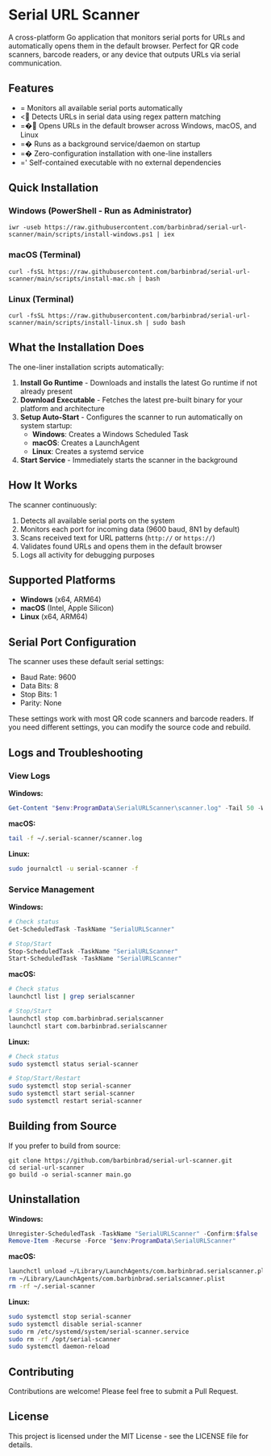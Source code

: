 # Serial URL Scanner

A cross-platform Go application that monitors serial ports for URLs and automatically opens them in the default browser. Perfect for QR code scanners, barcode readers, or any device that outputs URLs via serial communication.

## Features

- =
  Monitors all available serial ports automatically
- < Detects URLs in serial data using regex pattern matching
- =� Opens URLs in the default browser across Windows, macOS, and Linux
- =� Runs as a background service/daemon on startup
- =� Zero-configuration installation with one-line installers
- =' Self-contained executable with no external dependencies

## Quick Installation

### Windows (PowerShell - Run as Administrator)

```powershellcrbnos/serial
iwr -useb https://raw.githubusercontent.com/barbinbrad/serial-url-scanner/main/scripts/install-windows.ps1 | iex
```

### macOS (Terminal)

```bashcrbnos/serial
curl -fsSL https://raw.githubusercontent.com/barbinbrad/serial-url-scanner/main/scripts/install-mac.sh | bash
```

### Linux (Terminal)

```bashcrbnos/serial
curl -fsSL https://raw.githubusercontent.com/barbinbrad/serial-url-scanner/main/scripts/install-linux.sh | sudo bash
```

## What the Installation Does

The one-liner installation scripts automatically:

1. **Install Go Runtime** - Downloads and installs the latest Go runtime if not already present
2. **Download Executable** - Fetches the latest pre-built binary for your platform and architecture
3. **Setup Auto-Start** - Configures the scanner to run automatically on system startup:
   - **Windows**: Creates a Windows Scheduled Task
   - **macOS**: Creates a LaunchAgent
   - **Linux**: Creates a systemd service
4. **Start Service** - Immediately starts the scanner in the background

## How It Works

The scanner continuously:

1. Detects all available serial ports on the system
2. Monitors each port for incoming data (9600 baud, 8N1 by default)
3. Scans received text for URL patterns (`http://` or `https://`)
4. Validates found URLs and opens them in the default browser
5. Logs all activity for debugging purposes

## Supported Platforms

- **Windows** (x64, ARM64)
- **macOS** (Intel, Apple Silicon)
- **Linux** (x64, ARM64)

## Serial Port Configuration

The scanner uses these default serial settings:

- Baud Rate: 9600
- Data Bits: 8
- Stop Bits: 1
- Parity: None

These settings work with most QR code scanners and barcode readers. If you need different settings, you can modify the source code and rebuild.

## Logs and Troubleshooting

### View Logs

**Windows:**

```powershell
Get-Content "$env:ProgramData\SerialURLScanner\scanner.log" -Tail 50 -Wait
```

**macOS:**

```bash
tail -f ~/.serial-scanner/scanner.log
```

**Linux:**

```bash
sudo journalctl -u serial-scanner -f
```

### Service Management

**Windows:**

```powershell
# Check status
Get-ScheduledTask -TaskName "SerialURLScanner"

# Stop/Start
Stop-ScheduledTask -TaskName "SerialURLScanner"
Start-ScheduledTask -TaskName "SerialURLScanner"
```

**macOS:**

```bash
# Check status
launchctl list | grep serialscanner

# Stop/Start
launchctl stop com.barbinbrad.serialscanner
launchctl start com.barbinbrad.serialscanner
```

**Linux:**

```bash
# Check status
sudo systemctl status serial-scanner

# Stop/Start/Restart
sudo systemctl stop serial-scanner
sudo systemctl start serial-scanner
sudo systemctl restart serial-scanner
```

## Building from Source

If you prefer to build from source:

```bashcrbnos/serial
git clone https://github.com/barbinbrad/serial-url-scanner.git
cd serial-url-scanner
go build -o serial-scanner main.go
```

## Uninstallation

**Windows:**

```powershell
Unregister-ScheduledTask -TaskName "SerialURLScanner" -Confirm:$false
Remove-Item -Recurse -Force "$env:ProgramData\SerialURLScanner"
```

**macOS:**

```bash
launchctl unload ~/Library/LaunchAgents/com.barbinbrad.serialscanner.plist
rm ~/Library/LaunchAgents/com.barbinbrad.serialscanner.plist
rm -rf ~/.serial-scanner
```

**Linux:**

```bash
sudo systemctl stop serial-scanner
sudo systemctl disable serial-scanner
sudo rm /etc/systemd/system/serial-scanner.service
sudo rm -rf /opt/serial-scanner
sudo systemctl daemon-reload
```

## Contributing

Contributions are welcome! Please feel free to submit a Pull Request.

## License

This project is licensed under the MIT License - see the LICENSE file for details.

